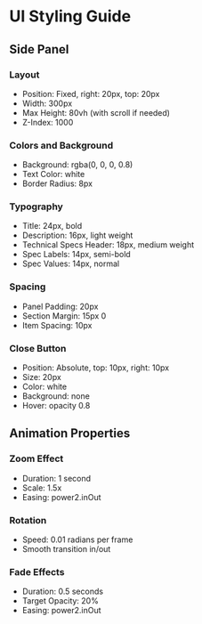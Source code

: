 # UI Styling Guide

## Side Panel
### Layout
- Position: Fixed, right: 20px, top: 20px
- Width: 300px
- Max Height: 80vh (with scroll if needed)
- Z-Index: 1000

### Colors and Background
- Background: rgba(0, 0, 0, 0.8)
- Text Color: white
- Border Radius: 8px

### Typography
- Title: 24px, bold
- Description: 16px, light weight
- Technical Specs Header: 18px, medium weight
- Spec Labels: 14px, semi-bold
- Spec Values: 14px, normal

### Spacing
- Panel Padding: 20px
- Section Margin: 15px 0
- Item Spacing: 10px

### Close Button
- Position: Absolute, top: 10px, right: 10px
- Size: 20px
- Color: white
- Background: none
- Hover: opacity 0.8

## Animation Properties
### Zoom Effect
- Duration: 1 second
- Scale: 1.5x
- Easing: power2.inOut

### Rotation
- Speed: 0.01 radians per frame
- Smooth transition in/out

### Fade Effects
- Duration: 0.5 seconds
- Target Opacity: 20%
- Easing: power2.inOut 